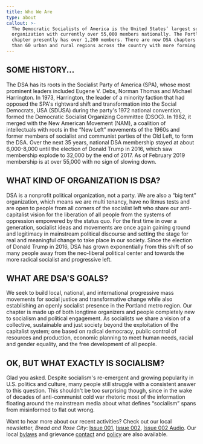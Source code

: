 ```yaml
---
title: Who We Are
type: about
callout: >-
  The Democratic Socialists of America is the United States’ largest socialist
  organization with currently over 55,000 members nationally. The Portland
  chapter presently has over 1,200 members. There are now DSA chapters in more
  than 60 urban and rural regions across the country with more forming everyday.
---
```

## SOME HISTORY...
The DSA has its roots in the Socialist Party of America (SPA), whose most prominent leaders included Eugene V. Debs, Norman Thomas and Michael Harrington. In 1973, Harrington, the leader of a minority faction that had opposed the SPA's rightward shift and transformation into the Social Democrats, USA (SDUSA) during the party's 1972 national convention, formed the Democratic Socialist Organizing Committee (DSOC). In 1982, it merged with the New American Movement (NAM), a coalition of intellectuals with roots in the “New Left” movements of the 1960s and former members of socialist and communist parties of the Old Left, to form the DSA. Over the next 35 years, national DSA membership stayed at about 6,000-8,000 until the election of Donald Trump in 2016, which saw membership explode to 32,000 by the end of 2017. As of February 2019 membership is at over 55,000 with no sign of slowing down.

## WHAT KIND OF ORGANIZATION IS DSA?
DSA is a nonprofit political organization, not a party. We are also a “big tent” organization, which means we are multi tenancy, have no litmus tests and are open to people from all corners of the socialist left who share our anti-capitalist vision for the liberation of all people from the systems of oppression empowered by the status quo. For the first time in over a generation, socialist ideas and movements are once again gaining ground and legitimacy in mainstream political discourse and setting the stage for real and meaningful change to take place in our society. Since the election of Donald Trump in 2016, DSA has grown exponentially from this shift of so many people away from the neo-liberal political center and towards the more radical socialist and progressive left.

## WHAT ARE DSA'S GOALS?
We seek to build local, national, and international progressive mass movements for social justice and transformative change while also establishing an openly socialist presence in the Portland metro region. Our chapter is made up of both longtime organizers and people completely new to socialism and political engagement. As socialists we share a vision of a collective, sustainable and just society beyond the exploitation of the capitalist system; one based on radical democracy, public control of resources and production, economic planning to meet human needs, racial and gender equality, and the free development of all people.

## OK, BUT WHAT EXACTLY IS SOCIALISM?
Glad you asked. Despite socialism's re-emergent and growing popularity in U.S. politics and culture, many people still struggle with a consistent answer to this question. This shouldn't be too surprising though, since in the wake of decades of anti-communist cold war rhetoric most of the information floating around the mainstream media about what defines “socialism” spans from misinformed to flat out wrong.

Want to hear more about our recent activities? Check out our local newsletter, _Bread and Rose City_: [Issue 001](https://portlanddsa.org/assets/images/uploads/bread-and-rose-city-001.pdf), [Issue 002](https://portlanddsa.org/assets/images/uploads/bread-and-rose-city-002.pdf), [Issue 002 Audio](https://soundcloud.com/portlanddsa/bread-rose-city-issue-002-winter-2019). Our local [bylaws](https://portlanddsa.org/assets/images/uploads/portland-dsa-bylaws.pdf) and grievance [contact](mailto:dsapdxgrievance@gmail.com) and [policy](https://portlanddsa.org/assets/images/uploads/portland-dsa-grievance-policy.pdf) are also available.
